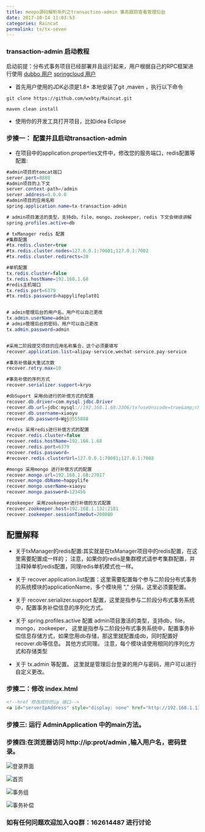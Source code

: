 ```yaml
---
title: meepo源码解析系列之transaction-admin 事务跟踪查看管理后台
date: 2017-10-14 11:03:53
categories: Raincat
permalink: tx/tx-seven
---
```


### transaction-admin 启动教程
启动前提：分布式事务项目已经部署并且运行起来，用户根据自己的RPC框架进行使用
[dubbo 用户](https://github.com/wxbty/Raincat/wiki/dubbo%E7%94%A8%E6%88%B7%E6%8C%87%E5%8D%97)
[springcloud 用户](https://github.com/wxbty/Raincat/wiki/springcloud%E7%94%A8%E6%88%B7%E6%8C%87%E5%8D%97)


* 首先用户使用的JDK必须是1.8+  本地安装了git ,maven ，执行以下命令

```
git clone https://github.com/wxbty/Raincat.git

maven clean install
```

* 使用你的开发工具打开项目，比如idea Eclipse

### 步揍一：  配置并且启动transaction-admin
* 在项目中的application.properties文件中，修改您的服务端口，redis配置等配置:

```java
#admin项目的tomcat端口
server.port=8888
#admin项目的上下文
server.context-path=/admin
server.address=0.0.0.0
#admin项目的应用名称
spring.application.name=tx-transaction-admin

# admin项目激活的类型，支持db，file，mongo，zookeeper，redis 下文会继续讲解
spring.profiles.active=db

# txManager redis 配置
#集群配置
#tx.redis.cluster=true
#tx.redis.cluster.nodes=127.0.0.1:70001;127.0.1:7002
#tx.redis.cluster.redirects=20

#单机配置
tx.redis.cluster=false
tx.redis.hostName=192.168.1.68
#redis主机端口
tx.redis.port=6379
#tx.redis.password=happylifeplat01


# admin管理后台的用户名，用户可以自己更改
tx.admin.userName=admin
# admin管理后台的密码，用户可以自己更改
tx.admin.password=admin


#采用二阶段提交项目的应用名称集合，这个必须要填写
recover.application.list=alipay-service,wechat-service,pay-service

#事务补偿最大重试次数
recover.retry.max=10

#事务补偿的序列方式
recover.serializer.support=kryo

#dbSuport 采用db进行的补偿方式的配置
recover.db.driver=com.mysql.jdbc.Driver
recover.db.url=jdbc:mysql://192.168.1.68:3306/tx?useUnicode=true&amp;characterEncoding=utf8
recover.db.username=xiaoyu
recover.db.password=Wgj@555888

#redis 采用redis进行补偿方式的配置
recover.redis.cluster=false
recover.redis.hostName=192.168.1.68
recover.redis.port=6379
recover.redis.password=
#recover.redis.clusterUrl=127.0.0.1:70001;127.0.1:7002

#mongo 采用mongo 进行补偿方式的配置
recover.mongo.url=192.168.1.68:27017
recover.mongo.dbName=happylife
recover.mongo.userName=xiaoyu
recover.mongo.password=123456

#zookeeper 采用zookeeper进行补偿的方式配置
recover.zookeeper.host=192.168.1.132:2181
recover.zookeeper.sessionTimeOut=200000


```

## 配置解释

* 关于txManager的redis配置:其实就是在txManager项目中的redis配置，在这里需要配置成一样的；
注意，如果你的redis是集群模式请参考集群配置，并注释掉单机redis配置，同理redis单机模式也一样。


* 关于 recover.application.list配置：这里需要配置每个参与二阶段分布式事务的系统模块的applicationName，多个模块用 "," 分隔，这里必须要配置。

* 关于 recover.serializer.support 配置，这里是指参与二阶段分布式事务系统中，配置事务补偿信息的序列化方式。

* 关于 spring.profiles.active 配置 admin项目激活的类型，支持db，file，mongo，zookeeper，
  这里是指参与二阶段分布式事务系统中，配置事务补偿信息存储方式，如果您用db存储，那这里就配置成db，同时配置好 recover.db等信息。 其他方式同理。 注意，每个模块请使用相同的序列化方式和存储类型

* 关于 tx.admin 等配置。 这里就是管理后台登录的用户与密码，用户可以进行自定义更改。


### 步揍二：修改 index.html

```html
<!--href 修改成你的ip 端口-->
<a id="serverIpAddress" style="display: none" href="http://192.168.1.132:8888/admin">
```


### 步揍三: 运行 AdminApplication 中的main方法。


### 步揍四:在浏览器访问  http://ip:prot/admin  ,输入用户名，密码登录。


![登录界面](https://wxbty.github.io/images/Raincat/txlogin.png)


![首页](https://wxbty.github.io/images/Raincat/txIndex.png)

![事务组](https://wxbty.github.io/images/Raincat/txGroupInfo.png)

![事务补偿](https://wxbty.github.io/images/Raincat/txRecoverInfo.png)





### 如有任何问题欢迎加入QQ群：162614487 进行讨论
